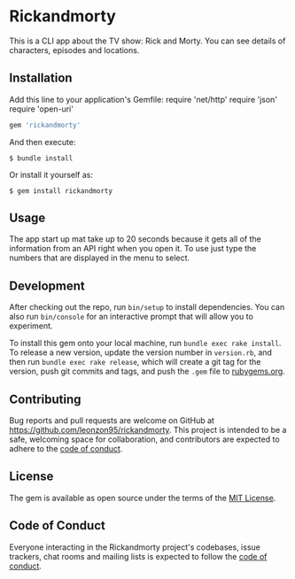 # Rickandmorty

This is a CLI app about the TV show: Rick and Morty. You can see details of characters, episodes and locations. 

## Installation

Add this line to your application's Gemfile:
require 'net/http'
require 'json'
require 'open-uri'

```ruby
gem 'rickandmorty'
```

And then execute:

    $ bundle install

Or install it yourself as:

    $ gem install rickandmorty

## Usage

The app start up mat take up to 20 seconds because it gets all of the information from an API right when you open it. To use just type the numbers that are displayed in the menu to select.

## Development

After checking out the repo, run `bin/setup` to install dependencies. You can also run `bin/console` for an interactive prompt that will allow you to experiment.

To install this gem onto your local machine, run `bundle exec rake install`. To release a new version, update the version number in `version.rb`, and then run `bundle exec rake release`, which will create a git tag for the version, push git commits and tags, and push the `.gem` file to [rubygems.org](https://rubygems.org).

## Contributing

Bug reports and pull requests are welcome on GitHub at https://github.com/leonzon95/rickandmorty. This project is intended to be a safe, welcoming space for collaboration, and contributors are expected to adhere to the [code of conduct](https://github.com/leonzon95/rickandmorty/blob/master/CODE_OF_CONDUCT.md).


## License

The gem is available as open source under the terms of the [MIT License](https://opensource.org/licenses/MIT).

## Code of Conduct

Everyone interacting in the Rickandmorty project's codebases, issue trackers, chat rooms and mailing lists is expected to follow the [code of conduct](https://github.com/[USERNAME]/rickandmorty/blob/master/CODE_OF_CONDUCT.md).
